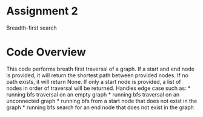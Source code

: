 # Assignment 2
Breadth-first search

# Code Overview
This code performs breath first traversal of a graph. If a start and end node is provided, it will return the shortest path between provided nodes. If no path exists, it will return None. If only a start node is provided, a list of nodes in order of traversal will be returned. 
Handles edge case such as:
	* running bfs traversal on an empty graph
	* running bfs traversal on an unconnected graph
	* running bfs from a start node that does not exist in the graph
	* running bfs search for an end node that does not exist in the graph
	
